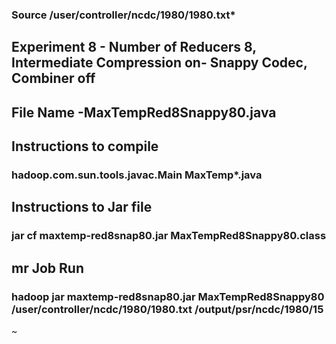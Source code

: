### Source /user/controller/ncdc/1980/1980.txt*

## Experiment 8 - Number of Reducers 8, Intermediate Compression on- Snappy Codec, Combiner off

## File Name -MaxTempRed8Snappy80.java

## Instructions to compile

### hadoop.com.sun.tools.javac.Main MaxTemp*.java

## Instructions to Jar file

### jar cf maxtemp-red8snap80.jar MaxTempRed8Snappy80.class

## mr Job Run

### hadoop jar maxtemp-red8snap80.jar MaxTempRed8Snappy80 /user/controller/ncdc/1980/1980.txt /output/psr/ncdc/1980/15

~                                                                                                                         
